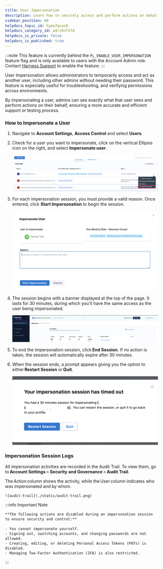 ```yaml
---
title: User Impersonation
description: Learn how to securely access and perform actions on behalf of other users for troubleshooting, with full audit logging and a time-limited session.
sidebar_position: 60
helpdocs_topic_id: hyoe7qcaz6
helpdocs_category_id: w4rzhnf27d
helpdocs_is_private: false
helpdocs_is_published: true
---
```


:::note
    This feature is currently behind the `PL_ENABLE_USER_IMPERSONATION` feature flag and is only available to users with the Account Admin role. Contact [Harness Support](support@harness.io) to enable the feature.
:::

User Impersonation allows administrators to temporarily access and act as another user, including other admins without needing their password. This feature is especially useful for troubleshooting, and verifying permissions across environments.

By impersonating a user, admins can see exactly what that user sees and perform actions on their behalf, ensuring a more accurate and efficient support or testing process. 

### How to Impersonate a User

1. Navigate to **Account Settings**, **Access Control** and select **Users**.

2. Check for a user you want to impersonate, click on the vertical Ellipsis icon on the right, and select **Impersonate user**.

    ![impersonate-user](./static/user-impersonate-option.png)

3. For each impersonation session, you must provide a valid reason. Once entered, click **Start Impersonation** to begin the session.   

    ![impersonate-reason](./static/reason-impersonate.png)

4. The session begins with a banner displayed at the top of the page. It lasts for 30 minutes, during which you'll have the same access as the user being impersonated.

    ![impersonate-popup](./static/session-popup.png)

5. To end the impersonation session, click **End Session**. If no action is taken, the session will automatically expire after 30 minutes.

6. When the session ends, a prompt appears giving you the option to either **Restart Session** or **Quit**.

    ![end-impersonate-session](./static/end-impersonate.png)

### Impersonation Session Logs

All impersonation activities are recorded in the Audit Trail. To view them, go to **Account Settings** > **Security and Governance** > **Audit Trail**. 

The Action column shows the activity, while the User column indicates who was impersonated and by whom.

    ![audit-trail](./static/audit-trail.png)

:::info Important Note    

    **The following actions are disabled during an impersonation session to ensure security and control:**

    - You cannot impersonate yourself.  
    - Signing out, switching accounts, and changing passwords are not allowed.  
    - Creating, editing, or deleting Personal Access Tokens (PATs) is disabled.  
    - Managing Two-Factor Authentication (2FA) is also restricted.

:::







